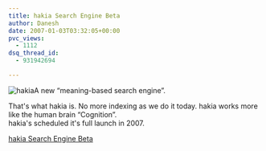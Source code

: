 ```yaml
---
title: hakia Search Engine Beta
author: Danesh
date: 2007-01-03T03:32:05+00:00
pvc_views:
  - 1112
dsq_thread_id:
  - 931942694

---
```

<img id="image24" alt="hakia" src="/techblog/wp-content/uploads/2007/01/hakia.jpg" />A new &#8220;meaning-based search engine&#8221;.

That's what hakia is. No more indexing as we do it today. hakia works more like the human brain &#8220;Cognition&#8221;.  
hakia's scheduled it's full launch in 2007.

[hakia Search Engine Beta][1]

 [1]: http://hakia.com/